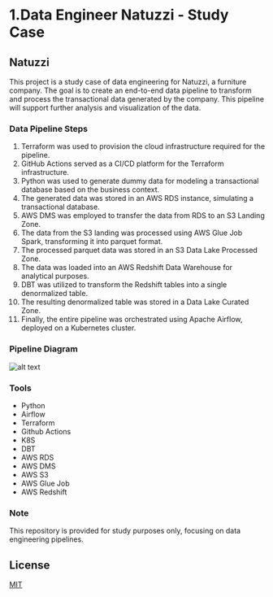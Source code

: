 # 1.Data Engineer Natuzzi - Study Case

## Natuzzi
This project is a study case of data engineering for Natuzzi, a furniture company. The goal is to create an end-to-end data pipeline to transform and process the transactional data generated by the company. This pipeline will support further analysis and visualization of the data.

### Data Pipeline Steps
1. Terraform was used to provision the cloud infrastructure required for the pipeline.
2. GitHub Actions served as a CI/CD platform for the Terraform infrastructure.
3. Python was used to generate dummy data for modeling a transactional database based on the business context.
4. The generated data was stored in an AWS RDS instance, simulating a transactional database.
5. AWS DMS was employed to transfer the data from RDS to an S3 Landing Zone.
6. The data from the S3 landing was processed using AWS Glue Job Spark, transforming it into parquet format.
7. The processed parquet data was stored in an S3 Data Lake Processed Zone.
8. The data was loaded into an AWS Redshift Data Warehouse for analytical purposes.
9. DBT was utilized to transform the Redshift tables into a single denormalized table.
10. The resulting denormalized table was stored in a Data Lake Curated Zone.
11. Finally, the entire pipeline was orchestrated using Apache Airflow, deployed on a Kubernetes cluster.

### Pipeline Diagram
![alt text](https://github.com/makima0499/1.Data-Engineer/blob/main/1.DataPipeline.png)

### Tools
* Python
* Airflow
* Terraform
* Github Actions
* K8S
* DBT
* AWS RDS
* AWS DMS 
* AWS S3
* AWS Glue Job
* AWS Redshift

### Note
This repository is provided for study purposes only, focusing on data engineering pipelines.

## License

[MIT](https://choosealicense.com/licenses/mit/)

